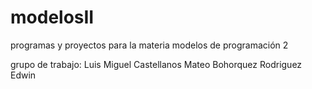 # modelosII
programas y proyectos para la materia modelos de programación 2

grupo de trabajo:
Luis Miguel Castellanos 
Mateo Bohorquez Rodriguez
Edwin 
